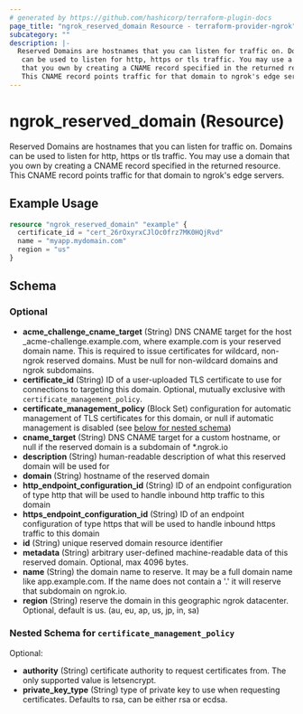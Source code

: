 ```yaml
---
# generated by https://github.com/hashicorp/terraform-plugin-docs
page_title: "ngrok_reserved_domain Resource - terraform-provider-ngrok"
subcategory: ""
description: |-
  Reserved Domains are hostnames that you can listen for traffic on. Domains
   can be used to listen for http, https or tls traffic. You may use a domain
   that you own by creating a CNAME record specified in the returned resource.
   This CNAME record points traffic for that domain to ngrok's edge servers.
---
```


# ngrok_reserved_domain (Resource)

Reserved Domains are hostnames that you can listen for traffic on. Domains
 can be used to listen for http, https or tls traffic. You may use a domain
 that you own by creating a CNAME record specified in the returned resource.
 This CNAME record points traffic for that domain to ngrok's edge servers.

## Example Usage

```terraform
resource "ngrok_reserved_domain" "example" {
  certificate_id = "cert_26rOxyrxCJlOc0frz7MK0HQjRvd"
  name = "myapp.mydomain.com"
  region = "us"
}
```

<!-- schema generated by tfplugindocs -->
## Schema

### Optional

- **acme_challenge_cname_target** (String) DNS CNAME target for the host _acme-challenge.example.com, where example.com is your reserved domain name. This is required to issue certificates for wildcard, non-ngrok reserved domains. Must be null for non-wildcard domains and ngrok subdomains.
- **certificate_id** (String) ID of a user-uploaded TLS certificate to use for connections to targeting this domain. Optional, mutually exclusive with `certificate_management_policy`.
- **certificate_management_policy** (Block Set) configuration for automatic management of TLS certificates for this domain, or null if automatic management is disabled (see [below for nested schema](#nestedblock--certificate_management_policy))
- **cname_target** (String) DNS CNAME target for a custom hostname, or null if the reserved domain is a subdomain of *.ngrok.io
- **description** (String) human-readable description of what this reserved domain will be used for
- **domain** (String) hostname of the reserved domain
- **http_endpoint_configuration_id** (String) ID of an endpoint configuration of type http that will be used to handle inbound http traffic to this domain
- **https_endpoint_configuration_id** (String) ID of an endpoint configuration of type https that will be used to handle inbound https traffic to this domain
- **id** (String) unique reserved domain resource identifier
- **metadata** (String) arbitrary user-defined machine-readable data of this reserved domain. Optional, max 4096 bytes.
- **name** (String) the domain name to reserve. It may be a full domain name like app.example.com. If the name does not contain a '.' it will reserve that subdomain on ngrok.io.
- **region** (String) reserve the domain in this geographic ngrok datacenter. Optional, default is us. (au, eu, ap, us, jp, in, sa)

<a id="nestedblock--certificate_management_policy"></a>
### Nested Schema for `certificate_management_policy`

Optional:

- **authority** (String) certificate authority to request certificates from. The only supported value is letsencrypt.
- **private_key_type** (String) type of private key to use when requesting certificates. Defaults to rsa, can be either rsa or ecdsa.


